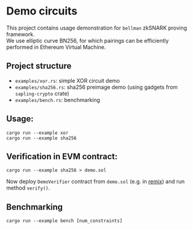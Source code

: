 # Demo circuits

This project contains usage demonstration for `bellman` zkSNARK proving framework.  
We use elliptic curve BN256, for which pairings can be efficiently performed in Ethereum Virtual Machine.

## Project structure

- `examples/xor.rs`: simple XOR circuit demo
- `examples/sha256.rs`: sha256 preimage demo (using gadgets from `sapling-crypto` crate)
- `examples/bench.rs`: benchmarking

## Usage:

```$bash
cargo run --example xor
cargo run --example sha256

```

## Verification in EVM contract:

```$bash
cargo run --example sha256 > demo.sol
```

Now deploy `DemoVerifier` contract from `demo.sol` (e.g. in [remix](https://remix.ethereum.org)) and run method `verify()`.

## Benchmarking

```$bash
cargo run --example bench [num_constraints]
```